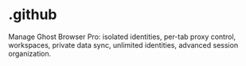 # .github
Manage Ghost Browser Pro: isolated identities, per-tab proxy control, workspaces, private data sync, unlimited identities, advanced session organization.
